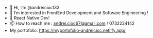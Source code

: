 - 👋 Hi, I’m @andreicioc133
- 👀 I’m interested in FrontEnd Development and Software Engineering !
- 🌱 React Native Dev!
- 📫 How to reach me : andrei.cioc97@gmail.com / 0732234142
- My portofolio: https://myportofolio-andreicioc.netlify.app/

